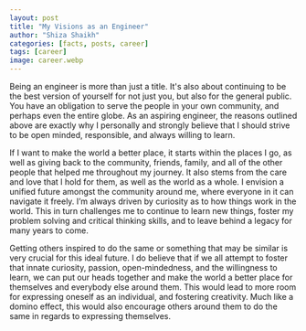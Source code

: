 ```yaml
---
layout: post
title: "My Visions as an Engineer"
author: "Shiza Shaikh"
categories: [facts, posts, career]
tags: [career]
image: career.webp
---
```


Being an engineer is more than just a title. It's also about continuing to be the best version of yourself for not just you, but also for the general public. You have an obligation to serve the people in your own community, and perhaps even the entire globe. As an aspiring engineer, the reasons outlined above are exactly why I personally and strongly believe that I should strive to be open minded, responsible, and always willing to learn. 

If I want to make the world a better place, it starts within the places I go, as well as giving back to the community, friends, family, and all of the other people that helped me throughout my journey. It also stems from the care and love that I hold for them, as well as the world as a whole. I envision a unified future amongst the community around me, where everyone in it can navigate it freely. I’m always driven by curiosity as to how things work in the world. This in turn challenges me to continue to learn new things, foster my problem solving and critical thinking skills, and to leave behind a legacy for many years to come.

Getting others inspired to do the same or something that may be similar is very crucial for this ideal future. I do believe that if we all attempt to foster that innate curiosity, passion, open-mindedness, and the willingness to learn, we can put our heads together and make the world a better place for themselves and everybody else around them. This would lead to more room for expressing oneself as an individual, and fostering creativity. Much like a domino effect, this would also encourage others around them to do the same in regards to expressing themselves. 
